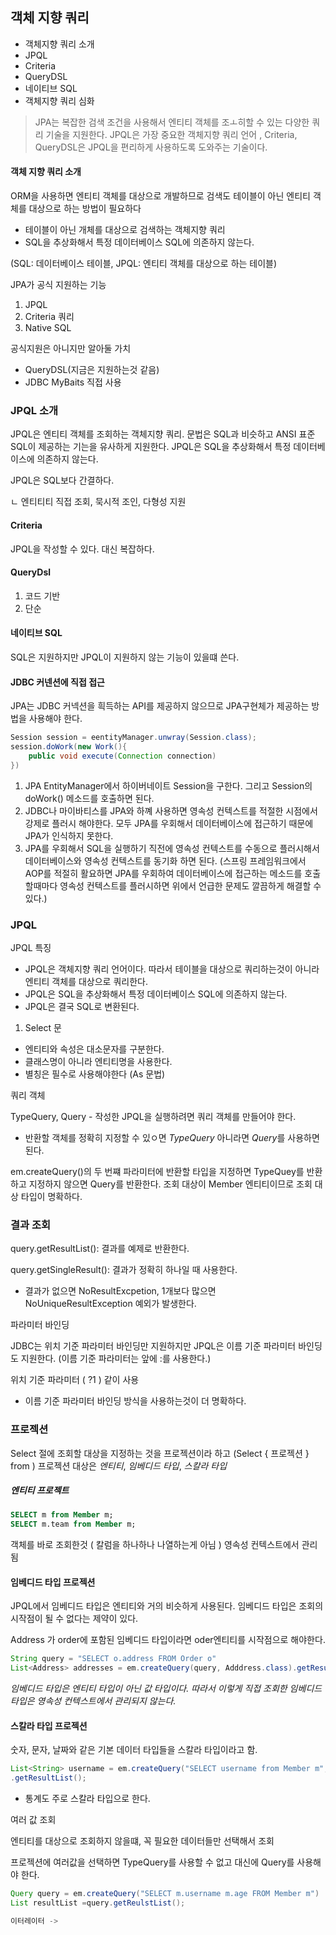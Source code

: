 ## 객체 지향 쿼리

* 객체지향 쿼리 소개
* JPQL
* Criteria
* QueryDSL
* 네이티브 SQL
* 객체지향 쿼리 심화

> JPA는 복잡한 검색 조건을 사용해서 엔티티 객체를 조ㅗ히할 수 있는 다양한 쿼리 기술을 지원한다.
JPQL은 가장 중요한 객체지향 쿼리 언어 , Criteria, QueryDSL은 JPQL을 편리하게 사용하도록 도와주는 기술이다.


#### 객체 지향 쿼리 소개

ORM을 사용하면 엔티티 객체를 대상으로 개발하므로 검색도 테이블이 아닌 엔티티 객체를 대상으로 하는 방법이 필요하다

* 테이블이 아닌 개체를 대상으로 검색하는 객체지향 쿼리
* SQL을 추상화해서 특정 데이터베이스 SQL에 의존하지 않는다.

(SQL: 데이터베이스 테이블, JPQL: 엔티티 객체를 대상으로 하는 테이블)

JPA가 공식 지원하는 기능

1. JPQL
2. Criteria 쿼리
3. Native SQL

공식지원은 아니지만 알아둘 가치

* QueryDSL(지금은 지원하는것 같음)
* JDBC MyBaits 직접 사용

### JPQL 소개

JPQL은 엔티티 객체를 조회하는 객체지향 쿼리.
문법은 SQL과 비슷하고 ANSI 표준 SQL이 제공하는 기는을 유사하게 지원한다.
JPQL은 SQL을 추상화해서 특정 데이터베이스에 의존하지 않는다.

JPQL은 SQL보다 간결하다.

ㄴ 엔티티티 직접 조회, 묵시적 조인, 다형성 지원

#### Criteria
JPQL을 작성할 수 있다. 대신 복잡하다.

#### QueryDsl

1. 코드 기반
2. 단순

#### 네이티브 SQL

SQL은 지원하지만 JPQL이 지원하지 않는 기능이 있을떄 쓴다.

#### JDBC 커넨션에 직접 접근

JPA는 JDBC 커넥션을 흭득하는 API를 제공하지 않으므로 JPA구현체가 제공하는 방법을 사용해야 한다.

```java
Session session = eentityManager.unwray(Session.class);
session.doWork(new Work(){
    public void execute(Connection connection)
})
``` 


1. JPA EntityManager에서 하이버네이트 Session을 구한다. 그리고 Session의 doWork() 메소드를 호출하면 된다.
2. JDBC나 마이바티스를 JPA와 하꼐 사용하면 영속성 컨텍스트를 적절한 시점에서 강제로 플러시 해야한다.
모두 JPA를 우회해서 데이터베이스에 접근하기 때문에 JPA가 인식하지 못한다. 
3. JPA를 우회해서 SQL을 실행하기 직전에 영속성 컨텍스트를 수동으로 플러시해서 데이터베이스와 영속성 컨텍스트를 동기화 하면 된다.
(스프링 프레임워크에서 AOP를 적절히 활요하면 JPA를 우회하여 데이터베이스에 접근하는 메소드를 호출할때마다 영속성 컨텍스트를 플러시하면 
위에서 언급한 문제도 깔끔하게 해결할 수 있다.)

### JPQL


JPQL 특징 

* JPQL은 객체지향 쿼리 언어이다. 따라서 테이블을 대상으로 쿼리하는것이 아니라 엔티티 객체를 대상으로 쿼리한다.
* JPQL은 SQL을 추상화해서 특정 데이터베이스 SQL에 의존하지 않는다.
* JPQL은 결국 SQL로 변환된다.

1. Select 문

- 엔티티와 속성은 대소문자를 구분한다. 
- 클래스명이 아니라 엔티티명을 사용한다.
- 별칭은 필수로 사용해야한다 (As 문법)

쿼리 객체

TypeQuery, Query - 작성한 JPQL을 실행하려면 쿼리 객체를 만들어야 한다.

* 반환할 객체를 정확히 지정할 수 있ㅇ면 *TypeQuery* 아니라면 *Query*를 사용하면 된다. 

em.createQuery()의 두 번쨰 파라미터에 반환할 타입을 지정하면 TypeQuey를 반환하고 지정하지 않으면 Query를 반환한다.
조회 대상이 Member 엔티티이므로 조회 대상 타입이 명확하다.

### 결과 조회

query.getResultList(): 결과를 예제로 반환한다.

query.getSingleResult(): 결과가 정확히 하나일 때 사용한다.
 - 결과가 없으면 NoResultExcpetion, 1개보다 많으면 NoUniqueResultException 예외가 발생한다.
 
파라미터 바인딩

JDBC는 위치 기준 파라미터 바인딩만 지원하지만 JPQL은 이름 기준 파라미터 바인딩도 지원한다.
(이름 기준 파라미터는 앞에 :를 사용한다.)

위치 기준 파라미터 ( ?1 ) 같이 사용

* 이름 기준 파라미터 바인딩 방식을 사용하는것이 더 명확하다.


### 프로젝션

Select 절에 조회할 대상을 지정하는 것을 프로젝션이라 하고 (Select { 프로젝션 } from ) 프로젝션 대상은 *엔티티*, *임베디드 타입*, *스칼라 타입*


##### 엔티티 프로젝트
```sql
SELECT m from Member m;
SELECT m.team from Member m;

```
객체를 바로 조회한것 ( 칼럼을 하나하나 나열하는게 아님 ) 
영속성 컨텍스트에서 관리됨

#### 임베디드 타입 프로젝션
 
JPQL에서 임베디드 타입은 엔티티와 거의 비슷하게 사용된다. 임베디드 타입은 조회의 시작점이 될 수 없다는 제약이 있다.

Address 가 order에 포함된 임베디드 타입이라면 oder엔티티를 시작점으로 해야한다.
```java
String query = "SELECT o.address FROM Order o"
List<Address> addresses = em.createQuery(query, Adddress.class).getResultList();
```

*임베디드 타입은 엔티티 타입이 아닌 값 타입이다. 따라서 이렇게 직접 조회한 임베디드 타입은 영속성 컨텍스트에서 관리되지 않는다.*

#### 스칼라 타입 프로젝션

숫자, 문자, 날짜와 같은 기본 데이터 타입들을 스칼라 타입이라고 함.
```java
List<String> username = em.createQuery("SELECT username from Member m", String.class)
.getResultList();
```

- 통계도 주로 스칼라 타입으로 한다.

여러 값 조회 

엔티티를 대상으로 조회하지 않을떄, 꼭 필요한 데이터들만 선택해서 조회

프로젝션에 여러값을 선택하면 TypeQuery를 사용할 수 없고 대신에 Query를 사용해야 한다.

```java
Query query = em.createQuery("SELECT m.username m.age FROM Member m")
List resultList =query.getReulstList();

이터레이터 ->
```